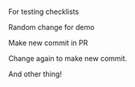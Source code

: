 For testing checklists

Random change for demo

Make new commit in PR

Change again to make new commit.

And other thing!
